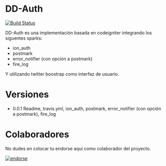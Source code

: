 DD-Auth
=======
[![Build Status](https://travis-ci.org/ramirors/DD-Auth.png)](https://travis-ci.org/ramirors/DD-Auth)


DD-Auth es una implementación basada en codeigniter integrando los siguentes sparks:
- ion_auth
- postmark
- error_notifier (con opción a postmark)
- fire_log

Y utilizando twitter boostrap como interfaz de usuario.

Versiones
=======

- 0.0.1 Readme, travis.yml, ion_auth, postmark, error_notifier (con opción a postmark), fire_log


Colaboradores
=======
No dudes en colocar tu endorse aquí como colaborador del proyecto.

[![endorse](http://api.coderwall.com/ramirors/endorsecount.png)](http://coderwall.com/ramirors)